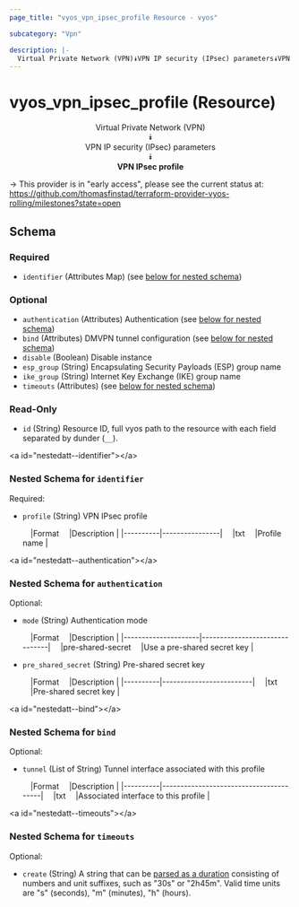 ```yaml
---
page_title: "vyos_vpn_ipsec_profile Resource - vyos"

subcategory: "Vpn"

description: |- 
  Virtual Private Network (VPN)⯯VPN IP security (IPsec) parameters⯯VPN IPsec profile
---
```


# vyos_vpn_ipsec_profile (Resource)
<center>

Virtual Private Network (VPN)  
⯯  
VPN IP security (IPsec) parameters  
⯯  
**VPN IPsec profile**


</center>

-> This provider is in "early access", please see the current status at: https://github.com/thomasfinstad/terraform-provider-vyos-rolling/milestones?state=open

## Schema

### Required

- `identifier` (Attributes Map) (see [below for nested schema](#nestedatt--identifier))

### Optional

- `authentication` (Attributes) Authentication (see [below for nested schema](#nestedatt--authentication))
- `bind` (Attributes) DMVPN tunnel configuration (see [below for nested schema](#nestedatt--bind))
- `disable` (Boolean) Disable instance
- `esp_group` (String) Encapsulating Security Payloads (ESP) group name
- `ike_group` (String) Internet Key Exchange (IKE) group name
- `timeouts` (Attributes) (see [below for nested schema](#nestedatt--timeouts))

### Read-Only

- `id` (String) Resource ID, full vyos path to the resource with each field separated by dunder (`__`).

&lt;a id=&#34;nestedatt--identifier&#34;&gt;&lt;/a&gt;
### Nested Schema for `identifier`

Required:

- `profile` (String) VPN IPsec profile

    &emsp;|Format  &emsp;|Description   |
    |----------|----------------|
    &emsp;|txt     &emsp;|Profile name  |


&lt;a id=&#34;nestedatt--authentication&#34;&gt;&lt;/a&gt;
### Nested Schema for `authentication`

Optional:

- `mode` (String) Authentication mode

    &emsp;|Format             &emsp;|Description                  |
    |---------------------|-------------------------------|
    &emsp;|pre-shared-secret  &emsp;|Use a pre-shared secret key  |
- `pre_shared_secret` (String) Pre-shared secret key

    &emsp;|Format  &emsp;|Description            |
    |----------|-------------------------|
    &emsp;|txt     &emsp;|Pre-shared secret key  |


&lt;a id=&#34;nestedatt--bind&#34;&gt;&lt;/a&gt;
### Nested Schema for `bind`

Optional:

- `tunnel` (List of String) Tunnel interface associated with this profile

    &emsp;|Format  &emsp;|Description                           |
    |----------|----------------------------------------|
    &emsp;|txt     &emsp;|Associated interface to this profile  |


&lt;a id=&#34;nestedatt--timeouts&#34;&gt;&lt;/a&gt;
### Nested Schema for `timeouts`

Optional:

- `create` (String) A string that can be [parsed as a duration](https://pkg.go.dev/time#ParseDuration) consisting of numbers and unit suffixes, such as &#34;30s&#34; or &#34;2h45m&#34;. Valid time units are &#34;s&#34; (seconds), &#34;m&#34; (minutes), &#34;h&#34; (hours).  
